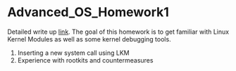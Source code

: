 # Advanced_OS_Homework1
Detailed write up [link](https://github.com/prashanth-thipparthi/Advanced_OS_Homework1/blob/master/Homework%20one.pdf "Title").
The goal of this homework is to get familiar with Linux Kernel Modules as well as some kernel debugging tools.

1. Inserting a new system call using LKM
2. Experience with rootkits and countermeasures 

